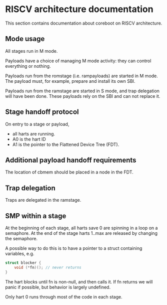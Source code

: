 # RISCV architecture documentation

This section contains documentation about coreboot on RISCV architecture.

## Mode usage
All stages run in M mode.

Payloads have a choice of managing M mode activity: they can control
everything or nothing.

Payloads run from the romstage (i.e. rampayloads) are started in M mode.
The payload must, for example, prepare and install its own SBI.

Payloads run from the ramstage are started in S mode, and trap delegation
will have been done. These payloads rely on the SBI and can not replace it.

## Stage handoff protocol
On entry to a stage or payload,
* all harts are running.
* A0 is the hart ID
* A1 is the pointer to the Flattened Device Tree (FDT).

## Additional payload handoff requirements
The location of cbmem should be placed in a node in the FDT.

## Trap delegation
Traps are delegated in the ramstage.

## SMP within a stage
At the beginning of each stage, all harts save 0 are spinning in a loop on a semaphore.
At the end of the stage harts 1..max are released by changing the
semaphore.

A possible way to do this is to have a pointer to a struct containing variables, e.g.

```c
struct blocker {
	void (*fn)(); // never returns
}
```

The hart blocks until fn is non-null, and then calls it.
If fn returns we will panic if possible, but behavior
is largely undefined.

Only hart 0 runs through most of the code in each stage.

